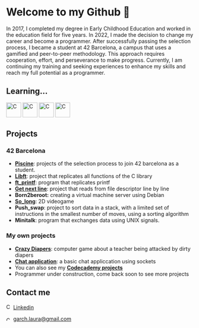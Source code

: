 <h1>Welcome to my Github 👋</h1>
<div>
<p>In 2017, I completed my degree in Early Childhood Education and worked in the education field for five years. In 2022, I made the decision to change my career and become a programmer. After successfully passing the selection process, I became a student at 42 Barcelona, a campus that uses a gamified and peer-to-peer methodology. This approach requires cooperation, effort, and perseverance to make progress. Currently, I am continuing my training and seeking experiences to enhance my skills and reach my full potential as a programmer.</p>
</div>
<h2>Learning...</h2>
<p><img src="https://upload.wikimedia.org/wikipedia/commons/thumb/1/18/C_Programming_Language.svg/1200px-C_Programming_Language.svg.png" alt="C" width="40" height="40"> <img src="https://cdn-icons-png.flaticon.com/512/5968/5968292.png" alt="C" width="40" height="40"> <img src="https://upload.wikimedia.org/wikipedia/commons/thumb/c/c3/Python-logo-notext.svg/1200px-Python-logo-notext.svg.png" alt="C" width="40" height="40"> <img src="https://cdn-icons-png.flaticon.com/512/919/919827.png" alt="C" width="40" height="40"></p>
<h2>Projects</h2>
<h3>42 Barcelona</h3>
<ul><li><b><a href="https://github.com/laugarci/piscine">Piscine</a></b>: projects of the selection process to join 42 barcelona as a student.</li>
  		<li><b><a href="https://github.com/laugarci/libft">Libft</a></b>: project that replicates all functions of the C library</li>
  		<li><b><a href="https://github.com/laugarci/printf">ft_printf</a></b>: program that replicates printf</li>
  		<li><b><a href="https://github.com/laugarci/get_next_line">Get next line</a></b>: project that reads from file descriptor line by line</li>
      <li><b>Born2beroot:</b> creating a virtual machine server using Debian</li>
      <li><b><a href="https://github.com/laugarci/so_long">So_long</a></b>: 2D videogame</li>
      <li><b>Push_swap</b>: project to sort data in a stack, with a limited set of instructions in the smallest number of moves, using a sorting algorithm</li>
      <li><b>Minitalk</b>: program that exchanges data using UNIX signals.</i>
  	</ul></li>
  <h3>My own projects</h3>
  	<ul>
       <li><b><a href="https://archgames.itch.io/crazy-diapers">Crazy Diapers</b></a>: computer game about a teacher being attacked by dirty diapers</li>
      <li><b><a href="https://github.com/laugarci/chat_app">Chat application</a></b>: a basic chat appliccation using sockets</li>
        <li>You can also see my <b><a href="https://www.codecademy.com/profiles/laugarci">Codecademy projects</a></b></li>
      <li>Programmer under construction, come back soon to see more projects</li>
  	</ul>
  </li>
<h2>Contact me</h2>
<p><img src="https://cdn-icons-png.flaticon.com/512/174/174857.png" alt="C" width="15" height="15"> <a href="https://www.linkedin.com/in/laura-garcia-arch-4530a81ab">Linkedin</a></p>
<p><img src="https://upload.wikimedia.org/wikipedia/commons/thumb/7/7e/Gmail_icon_%282020%29.svg/2560px-Gmail_icon_%282020%29.svg.png" alt="C" width="15" height="10"> <a href="mailto:garch.laura@gmail.com">garch.laura@gmail.com</a></p>
